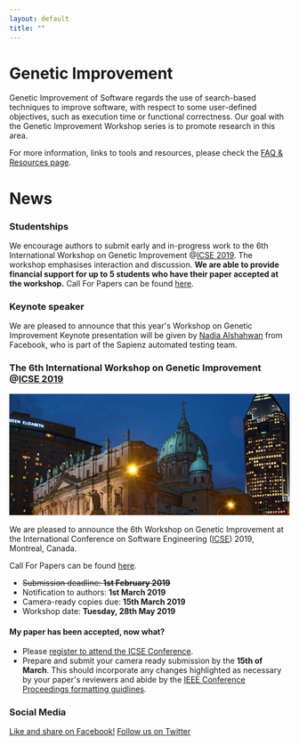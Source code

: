 ```yaml
---
layout: default
title: "" 
---
```


# Genetic Improvement

Genetic Improvement of Software regards the use of search-based techniques to improve software, with respect to some user-defined objectives, such as execution time or functional correctness. Our goal with the Genetic Improvement Workshop series is to promote research in this area. 

For more information, links to tools and resources, please check the [FAQ & Resources page](./faq.html).

# News

### **Studentships**

We encourage authors to submit early and in-progress work to the 6th International Workshop on Genetic Improvement  @[ICSE 2019](http://2019.icse-conferences.org). The workshop emphasises interaction and discussion. **We are able to provide financial support for up to 5 students who have their paper accepted at the workshop.** Call For Papers can be found [here](http://geneticimprovementofsoftware.com/cfp.html).

### **Keynote speaker**

We are pleased to announce that this year's Workshop on Genetic Improvement Keynote presentation will be given by [Nadia Alshahwan](http://geneticimprovementofsoftware.com/keynote.html) from Facebook, who is part of the Sapienz automated testing team.

### **The 6th International Workshop on Genetic Improvement @[ICSE 2019](http://2019.icse-conferences.org)**

![](./misc_images/icse2019.jpg)

We are pleased to announce the 6th Workshop on Genetic Improvement at the International Conference on Software Engineering ([ICSE](https://conf.researchr.org/home/icse-2019)) 2019, Montreal, Canada.

Call For Papers can be found [here](http://geneticimprovementofsoftware.com/cfp.html).

* ~~Submission deadline: **1st February 2019**~~
* Notification to authors: **1st March 2019**
* Camera-ready copies due: **15th March 2019**
* Workshop date: **Tuesday, 28th May 2019**


#### **My paper has been accepted, now what?**

* Please [register to attend the ICSE Conference](https://2019.icse-conferences.org/attending/registration).
* Prepare and submit your camera ready submission by the **15th of March**. This should incorporate any changes highlighted as necessary by your paper's reviewers and abide by the [IEEE Conference Proceedings formatting guidlines](http://www.ieee.org/conferences_events/conferences/publishing/templates.html).

### **Social Media**

[Like and share on Facebook!](https://www.facebook.com/groups/softengcom/permalink/10161087425460184/)
[Follow us on Twitter](https://twitter.com/GI2019ICSE)
